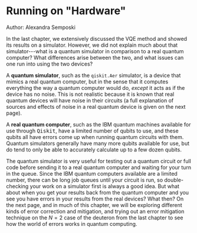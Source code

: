 # Running on "Hardware"

Author: Alexandra Semposki

In the last chapter, we extensively discussed the VQE method and showed its results on a simulator. However, we did not explain much about that simulator---what is a quantum simulator in comparison to a real quantum computer? What differences arise between the two, and what issues can one run into using the two devices? 

A __quantum simulator__, such as the `qiskit.Aer` simulator, is a device that mimics a real quantum computer, but in the sense that it computes everything the way a quantum computer would do, *except* it acts as if the device has no noise. This is not realistic because it is known that real quantum devices will have noise in their circuits (a full explanation of sources and effects of noise in a real quantum device is given on the next page). 

A __real quantum computer__, such as the IBM quantum machines available for use through <tt>Qiskit</tt>, have a limited number of qubits to use, and these qubits all have errors come up when running quantum circuits with them. Quantum simulators generally have many more qubits available for use, but do tend to only be able to accurately calculate up to a few dozen qubits. 

The quantum simulator is very useful for testing out a quantum circuit or full code before sending it to a real quantum computer and waiting for your turn in the queue. Since the IBM quantum computers available are a limited number, there can be long job queues until your circuit is run, so double-checking your work on a simulator first is always a good idea. But what about when you get your results back from the quantum computer and you see you have errors in your results from the real devices? What then? On the next page, and in much of this chapter, we will be exploring different kinds of error correction and mitigation, and trying out an error mitigation technique on the $N=2$ case of the deuteron from the last chapter to see how the world of errors works in quantum computing. 